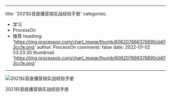 
---
title: '2021抖音直播营销实战经验手册'
categories: 
 - 学习
 - ProcessOn
 - 推荐
headimg: 'https://img.processon.com/chart_image/thumb/606207666376890cb613cc1e.png'
author: ProcessOn
comments: false
date: 2022-01-02 03:23:35
thumbnail: 'https://img.processon.com/chart_image/thumb/606207666376890cb613cc1e.png'
---

<div>   
<img class="thumb" alt="2021抖音直播营销实战经验手册" src="https://img.processon.com/chart_image/thumb/606207666376890cb613cc1e.png" referrerpolicy="no-referrer">
<p>2021抖音直播营销实战经验手册</p>  
</div>
            